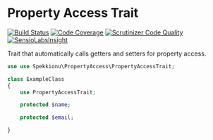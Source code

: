 # Property Access Trait

[![Build Status](https://travis-ci.org/spekkionu/property-access.svg?branch=master)](https://travis-ci.org/spekkionu/property-access)
[![Code Coverage](https://scrutinizer-ci.com/g/spekkionu/property-access/badges/coverage.png?b=master)](https://scrutinizer-ci.com/g/spekkionu/property-access/?branch=master)
[![Scrutinizer Code Quality](https://scrutinizer-ci.com/g/spekkionu/property-access/badges/quality-score.png?b=master)](https://scrutinizer-ci.com/g/spekkionu/property-access/?branch=master)
[![SensioLabsInsight](https://insight.sensiolabs.com/projects/f01daa7f-b46d-4575-aeb8-7be3885d4967/mini.png)](https://insight.sensiolabs.com/projects/f01daa7f-b46d-4575-aeb8-7be3885d4967)

Trait that automatically calls getters and setters for property access.


```php
use use Spekkionu\PropertyAccess\PropertyAccessTrait;

class ExampleClass
{
    use PropertyAccessTrait;

    protected $name;

    protected $email;

}
```
